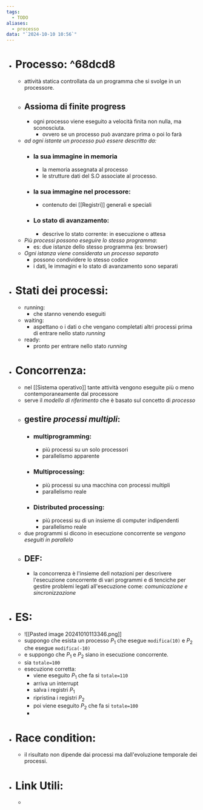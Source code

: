 ```yaml
---
tags:
  - TODO
aliases:
  - processo
data: "`2024-10-10 10:56`"
---
```

- # Processo: ^68dcd8
	- attività statica controllata da un programma che si svolge in un processore.
	- ## Assioma di finite progress
		- ogni processo viene eseguito a velocità finita non nulla, ma sconosciuta.
			- ovvero se un processo può avanzare prima o poi lo farà
	- _ad ogni istante un processo può essere descritto da:_
		- ### la sua immagine in memoria
			- la memoria assegnata al processo
			- le strutture dati del S.O associate al processo.
		- ### la sua immagine nel processore:
			- contenuto dei [[Registri]] generali e speciali
		- ### Lo stato di avanzamento:
			- descrive lo stato corrente: in esecuzione o attesa
	- _Più processi possono eseguire lo stesso programma_:
		- es: due istanze dello stesso programma (es: browser)
	- _Ogni istanza viene considerata un processo separato_
		- possono condividere lo stesso codice
		- i dati, le immagini e lo stato di avanzamento sono separati
- # Stati dei processi:
	- running:
		- che stanno venendo eseguiti
	- waiting:
		- aspettano o i dati o che vengano completati altri processi prima di entrare nello stato _running_
	- ready:
		-  pronto per entrare nello stato _running_
- # Concorrenza:
	- nel [[Sistema operativo]] tante attività vengono eseguite più o meno contemporaneamente dal processore
	- serve il _modello di riferimento_ che è basato sul concetto di _processo_ 
	- ## gestire _processi multipli_:
		- ### multiprogramming:
			- più processi su un solo processori
			- parallelismo apparente
		- ### Multiprocessing:
			- più processi su una macchina con processi multipli 
			- parallelismo reale
		- ### Distributed processing:
			- più processi su di un insieme di computer indipendenti
			- parallelismo reale
	- due programmi si dicono in esecuzione concorrente se _vengono eseguiti in parallelo_
	- ## DEF:
		- la concorrenza è l'insieme dell notazioni per descrivere l'esecuzione concorrente di vari programmi e di tenciche per gestire problemi legati all'esecuzione come: _comunicazione e sincronizzazione_
- # ES:
	- ![[Pasted image 20241010113346.png]]
	- suppongo che esista un processo $P_{1}$ che esegue `modifica(10)` e $P_{2}$ che esegue `modifica(-10)`
	- e suppongo che $P_{1}$ e $P_{2}$ siano in esecuzione concorrente.
	- sia `totale=100` 
	- esecuzione corretta:
		- viene eseguito $P_{1}$ che fa si `totale=110`
		- arriva un interrupt 
		- salva i registri $P_{1}$
		- ripristina i registri $P_{2}$
		- poi viene eseguito $P_{2}$ che fa si `totale=100`
		-  
- # Race condition:
	- il risultato non dipende dai processi ma dall'evoluzione temporale dei processi.
- # Link Utili:
	- 